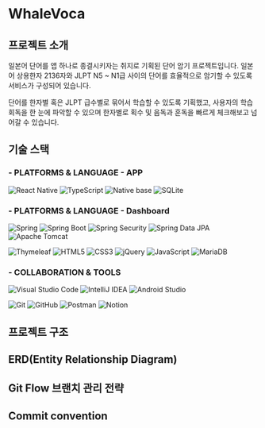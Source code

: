 # WhaleVoca

## 프로젝트 소개

일본어 단어를 앱 하나로 종결시키자는 취지로 기획된 단어 암기 프로젝트입니다.
일본어 상용한자 2136자와 JLPT N5 ~ N1급 사이의 단어를 효율적으로 암기할 수 있도록 서비스가 구성되어 있습니다.

단어를 한자별 혹은 JLPT 급수별로 묶어서 학습할 수 있도록 기획했고, 사용자의 학습 회독을 한 눈에 파악할 수 있으며
한자별로 획수 및 음독과 훈독을 빠르게 체크해보고 넘어갈 수 있습니다.

## 기술 스택


### - PLATFORMS & LANGUAGE - APP
![React Native](https://img.shields.io/badge/React%20Native-61DAFB.svg?&style=for-the-badge&logo=React&logoColor=white)
![TypeScript](https://img.shields.io/badge/TypeScript-3178C6.svg?&style=for-the-badge&logo=TypeScript&logoColor=white)
![Native base](https://img.shields.io/badge/Nativebase-65ADF1.svg?&style=for-the-badge&logo=NativeScript&logoColor=white)
![SQLite](https://img.shields.io/badge/SQLite-003B57.svg?&style=for-the-badge&logo=SQLite&logoColor=white)

### - PLATFORMS & LANGUAGE - Dashboard
![Spring](https://img.shields.io/badge/Spring-6DB33F.svg?&style=for-the-badge&logo=Spring&logoColor=white)
![Spring Boot](https://img.shields.io/badge/Spring%20Boot-6DB33F.svg?&style=for-the-badge&logo=Spring%20Boot&logoColor=white)
![Spring Security](https://img.shields.io/badge/Spring%20Security-6DB33F.svg?&style=for-the-badge&logo=Spring%20Security&logoColor=white)
![Spring Data JPA](https://img.shields.io/badge/Spring%20Data%20JPA-6DB33F.svg?&style=for-the-badge&logo=Jameson&logoColor=white)
![Apache Tomcat](https://img.shields.io/badge/Apache%20Tomcat-F8DC75.svg?&style=for-the-badge&logo=Apache%20Tomcat&logoColor=white)

![Thymeleaf](https://img.shields.io/badge/Thymeleaf-005F0F.svg?&style=for-the-badge&logo=Thymeleaf&logoColor=white)
![HTML5](https://img.shields.io/badge/HTML5-E34F26.svg?&style=for-the-badge&logo=HTML5&logoColor=white)
![CSS3](https://img.shields.io/badge/CSS3-1572B6.svg?&style=for-the-badge&logo=CSS3&logoColor=white)
![jQuery](https://img.shields.io/badge/jQuery-0769AD.svg?&style=for-the-badge&logo=jQuery&logoColor=white)
![JavaScript](https://img.shields.io/badge/JavaScript-F7DF1E.svg?&style=for-the-badge&logo=JavaScript&logoColor=white)
![MariaDB](https://img.shields.io/badge/MariaDB-003545.svg?&style=for-the-badge&logo=MariaDB&logoColor=white)

### - COLLABORATION & TOOLS

![Visual Studio Code](https://img.shields.io/badge/Visual%20Studio%20Code-007ACC.svg?&style=for-the-badge&logo=Visual%20Studio%20Code&logoColor=white)
![IntelliJ IDEA](https://img.shields.io/badge/IntelliJ%20IDEA-0071C5.svg?&style=for-the-badge&logo=IntelliJ%20IDEA&logoColor=white)
![Android Studio](https://img.shields.io/badge/Android%20Studio-3DDC84.svg?&style=for-the-badge&logo=Android%20Studio&logoColor=white)

![Git](https://img.shields.io/badge/Git-F05032.svg?&style=for-the-badge&logo=Git&logoColor=white)
![GitHub](https://img.shields.io/badge/GitHub-181717.svg?&style=for-the-badge&logo=GitHub&logoColor=white)
![Postman](https://img.shields.io/badge/Postman-FF6C37.svg?&style=for-the-badge&logo=Postman&logoColor=white)
![Notion](https://img.shields.io/badge/Notion-000000.svg?&style=for-the-badge&logo=Notion&logoColor=white)


## 프로젝트 구조

## ERD(Entity Relationship Diagram)

## Git Flow 브랜치 관리 전략

## Commit convention 


